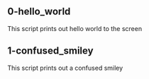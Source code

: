 ## 0-hello_world
This script prints out hello world to the screen
## 1-confused_smiley
This script prints out a confused smiley

